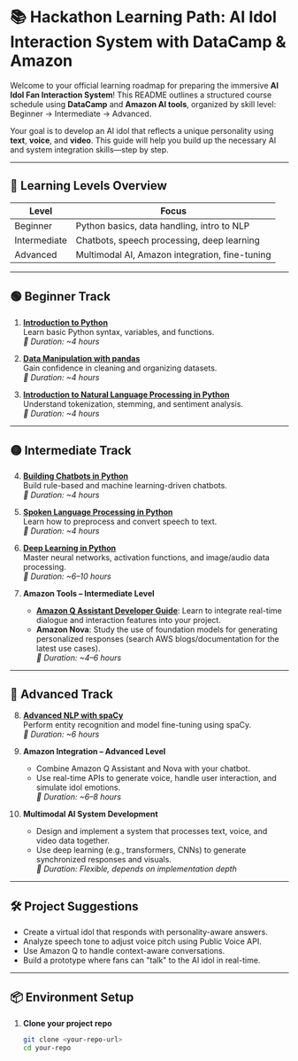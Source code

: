 # 📚 Hackathon Learning Path: AI Idol Interaction System with DataCamp & Amazon

Welcome to your official learning roadmap for preparing the immersive **AI Idol Fan Interaction System**! This README outlines a structured course schedule using **DataCamp** and **Amazon AI tools**, organized by skill level: Beginner → Intermediate → Advanced.

Your goal is to develop an AI idol that reflects a unique personality using **text**, **voice**, and **video**. This guide will help you build up the necessary AI and system integration skills—step by step.

---

## 🧠 Learning Levels Overview

| Level        | Focus                                         |
|--------------|-----------------------------------------------|
| Beginner     | Python basics, data handling, intro to NLP    |
| Intermediate | Chatbots, speech processing, deep learning    |
| Advanced     | Multimodal AI, Amazon integration, fine-tuning|

---

## 🟢 Beginner Track

1. **[Introduction to Python](https://www.datacamp.com/courses/intro-to-python-for-data-science)**  
   Learn basic Python syntax, variables, and functions.  
   _🎯 Duration: ~4 hours_

2. **[Data Manipulation with pandas](https://www.datacamp.com/courses/data-manipulation-with-pandas)**  
   Gain confidence in cleaning and organizing datasets.  
   _🎯 Duration: ~4 hours_

3. **[Introduction to Natural Language Processing in Python](https://www.datacamp.com/courses/introduction-to-natural-language-processing-in-python)**  
   Understand tokenization, stemming, and sentiment analysis.  
   _🎯 Duration: ~4 hours_

---

## 🟡 Intermediate Track

4. **[Building Chatbots in Python](https://www.datacamp.com/courses/building-chatbots-in-python)**  
   Build rule-based and machine learning-driven chatbots.  
   _🎯 Duration: ~4 hours_

5. **[Spoken Language Processing in Python](https://www.datacamp.com/courses/spoken-language-processing-in-python)**  
   Learn how to preprocess and convert speech to text.  
   _🎯 Duration: ~4 hours_

6. **[Deep Learning in Python](https://www.datacamp.com/tracks/deep-learning-in-python)**  
   Master neural networks, activation functions, and image/audio data processing.  
   _🎯 Duration: ~6–10 hours_

7. **Amazon Tools – Intermediate Level**  
   - **[Amazon Q Assistant Developer Guide](https://reurl.cc/OYAoxv)**: Learn to integrate real-time dialogue and interaction features into your project.  
   - **Amazon Nova**: Study the use of foundation models for generating personalized responses (search AWS blogs/documentation for the latest use cases).  
   _🎯 Duration: ~4–6 hours_

---

## 🔴 Advanced Track

8. **[Advanced NLP with spaCy](https://www.datacamp.com/courses/advanced-nlp-with-spacy)**  
   Perform entity recognition and model fine-tuning using spaCy.  
   _🎯 Duration: ~6 hours_

9. **Amazon Integration – Advanced Level**  
   - Combine Amazon Q Assistant and Nova with your chatbot.  
   - Use real-time APIs to generate voice, handle user interaction, and simulate idol emotions.  
   _🎯 Duration: ~6–8 hours_

10. **Multimodal AI System Development**  
    - Design and implement a system that processes text, voice, and video data together.  
    - Use deep learning (e.g., transformers, CNNs) to generate synchronized responses and visuals.  
    _🎯 Duration: Flexible, depends on implementation depth_

---

## 🛠️ Project Suggestions

- Create a virtual idol that responds with personality-aware answers.
- Analyze speech tone to adjust voice pitch using Public Voice API.
- Use Amazon Q to handle context-aware conversations.
- Build a prototype where fans can "talk" to the AI idol in real-time.

---

## 📦 Environment Setup

1. **Clone your project repo**
   ```bash
   git clone <your-repo-url>
   cd your-repo

